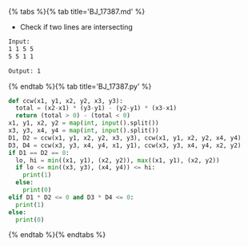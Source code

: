 {% tabs %}{% tab title='BJ_17387.md' %}

* Check if two lines are intersecting

```txt
Input:
1 1 5 5
5 5 1 1

Output: 1
```

{% endtab %}{% tab title='BJ_17387.py' %}

```py
def ccw(x1, y1, x2, y2, x3, y3):
  total = (x2-x1) * (y3-y1) - (y2-y1) * (x3-x1)
  return (total > 0) - (total < 0)
x1, y1, x2, y2 = map(int, input().split())
x3, y3, x4, y4 = map(int, input().split())
D1, D2 = ccw(x1, y1, x2, y2, x3, y3), ccw(x1, y1, x2, y2, x4, y4)
D3, D4 = ccw(x3, y3, x4, y4, x1, y1), ccw(x3, y3, x4, y4, x2, y2)
if D1 == D2 == 0:
  lo, hi = min((x1, y1), (x2, y2)), max((x1, y1), (x2, y2))
  if lo <= min((x3, y3), (x4, y4)) <= hi:
    print(1)
  else:
    print(0)
elif D1 * D2 <= 0 and D3 * D4 <= 0:
  print(1)
else:
  print(0)
```

{% endtab %}{% endtabs %}
